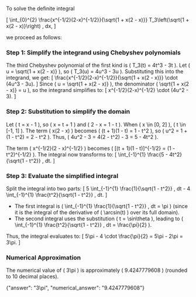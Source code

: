 

To solve the definite integral 

\[
\int_{0}^{2} \frac{x^{-1/2}(2-x)^{-1/2}}{\sqrt{1 + x(2 - x)}} T_3\left(\sqrt{1 + x(2 - x)}\right) \, dx,
\]

we proceed as follows:

### Step 1: Simplify the integrand using Chebyshev polynomials
The third Chebyshev polynomial of the first kind is \( T_3(t) = 4t^3 - 3t \). Let \( u = \sqrt{1 + x(2 - x)} \), so \( T_3(u) = 4u^3 - 3u \). Substituting this into the integrand, we get:
\[
\frac{x^{-1/2}(2-x)^{-1/2}}{\sqrt{1 + x(2 - x)}} \cdot (4u^3 - 3u).
\]
Since \( u = \sqrt{1 + x(2 - x)} \), the denominator \( \sqrt{1 + x(2 - x)} = u \), so the integrand simplifies to:
\[
x^{-1/2}(2-x)^{-1/2} \cdot (4u^2 - 3).
\]

### Step 2: Substitution to simplify the domain
Let \( t = x - 1 \), so \( x = t + 1 \) and \( 2 - x = 1 - t \). When \( x \in [0, 2] \), \( t \in [-1, 1] \). The term \( x(2 - x) \) becomes \( (t + 1)(1 - t) = 1 - t^2 \), so \( u^2 = 1 + (1 - t^2) = 2 - t^2 \). Thus, \( 4u^2 - 3 = 4(2 - t^2) - 3 = 5 - 4t^2 \).

The term \( x^{-1/2}(2 - x)^{-1/2} \) becomes \( [(t + 1)(1 - t)]^{-1/2} = (1 - t^2)^{-1/2} \). The integral now transforms to:
\[
\int_{-1}^{1} \frac{5 - 4t^2}{\sqrt{1 - t^2}} \, dt.
\]

### Step 3: Evaluate the simplified integral
Split the integral into two parts:
\[
5 \int_{-1}^{1} \frac{1}{\sqrt{1 - t^2}} \, dt - 4 \int_{-1}^{1} \frac{t^2}{\sqrt{1 - t^2}} \, dt.
\]

- The first integral is \( \int_{-1}^{1} \frac{1}{\sqrt{1 - t^2}} \, dt = \pi \) (since it is the integral of the derivative of \( \arcsin(t) \) over its full domain).
- The second integral uses the substitution \( t = \sin\theta \), leading to \( \int_{-1}^{1} \frac{t^2}{\sqrt{1 - t^2}} \, dt = \frac{\pi}{2} \).

Thus, the integral evaluates to:
\[
5\pi - 4 \cdot \frac{\pi}{2} = 5\pi - 2\pi = 3\pi.
\]

### Numerical Approximation
The numerical value of \( 3\pi \) is approximately \( 9.4247779608 \) (rounded to 10 decimal places).

{"answer": "3\pi", "numerical_answer": "9.4247779608"}